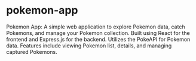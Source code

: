 # pokemon-app
Pokemon App: A simple web application to explore Pokemon data, catch Pokemons, and manage your Pokemon collection. Built using React for the frontend and Express.js for the backend. Utilizes the PokeAPI for Pokemon data. Features include viewing Pokemon list, details, and managing captured Pokemons.
